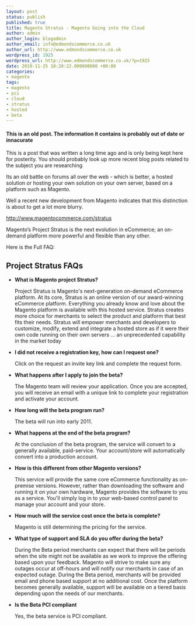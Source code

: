 ```yaml
---
layout: post
status: publish
published: true
title: Magento Stratus - Magento Going into the Cloud
author: admin
author_login: blogadmin
author_email: info@edmondscommerce.co.uk
author_url: http://www.edmondscommerce.co.uk
wordpress_id: 1925
wordpress_url: http://www.edmondscommerce.co.uk/?p=1925
date: 2010-11-25 10:20:22.000000000 +00:00
categories:
- magento
tags:
- magento
- pci
- cloud
- stratus
- hosted
- beta
---
```

<div class="oldpost"><h4>This is an old post. The information it contains is probably out of date or innacurate</h4>
<p>
This is a post that was written a long time ago and is only being kept here for posterity.
You should probably look up more recent blog posts related to the subject you are researching
</p>
</div>
Its an old battle on forums all over the web - which is better, a hosted solution or hosting your own solution on your own server, based on a platform such as Magento.

Well a recent new development from Magento indicates that this distinction is about to get a lot more blurry.

<a href="http://www.magentocommerce.com/stratus">http://www.magentocommerce.com/stratus</a>

Magento’s Project Stratus is the next evolution in eCommerce; an on-demand platform more powerful and flexible than any other.


Here is the Full FAQ:

<h2>Project Stratus FAQs</h2>
<ul>
<li>
<p><b>What is Magento project Stratus?</b></p>
<p>Project Stratus is Magento's next-generation on-demand eCommerce platform. At its core, Stratus is an online version of our award-winning eCommerce platform. Everything you already know and love about the Magento platform is available with this hosted service. Stratus creates more choice for merchants to select the product and platform that best fits their needs. Stratus will empower merchants and developers to customize, modify, extend and integrate a hosted store as if it were their own code running on their own servers ... an unprecedented capability in the market today</p>
</li>
<li>
<p><b>I did not receive a registration key, how can I request one?</b></p>
<p>Click on the request an invite key link and complete the request form.</p>
</li>

<li>
<p><b>What happens after I apply to join the beta?</b></p>
<p>The Magento team will review your application.  Once you are accepted, you will receive an email with a unique link to complete your registration and activate your account.</p>
</li>
<li>
<p><b>How long will the beta program run?</b></p>
<p>The beta will run into early 2011.</p>
</li>
<li>
<p><b>What happens at the end of the beta program?</b></p>
<p>At the conclusion of the beta program, the service will convert to a generally available, paid-service.  Your account/store will automatically convert into a production account.</p>

</li>
<li>
<p><b>How is this different from other Magento versions?</b></p>
<p>This service will provide the same core eCommerce functionality as on-premise versions.  However, rather than downloading the software and running it on your own hardware, Magento provides the software to you as a service.  You'll simply log in to your web-based control panel to manage your account and your store.</p>
</li>
<li>
<p><b>How much will the service cost once the beta is complete?</b></p>
<p>Magento is still determining the pricing for the service.</p>
</li>
<li>
<p><b>What type of support and SLA do you offer during the beta?</b></p>
<p>During the Beta period merchants can expect that there will be periods when the site might not be available as we work to improve the offering based upon your feedback.  Magento will strive to make sure any outages occur at off-hours and will notify our merchants in case of an expected outage.  During the Beta period, merchants will be provided email and phone based support at no additional cost.  Once the platform becomes generally available, support will be available on a tiered basis depending upon the needs of our merchants.</p>

</li>
<li>
<p><b>Is the Beta PCI compliant</b></p>
<p>Yes, the beta service is PCI compliant.</p>
</li>
</ul>
